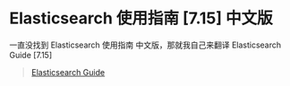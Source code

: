 # Elasticsearch 使用指南 [7.15] 中文版

一直没找到 Elasticsearch 使用指南 中文版，那就我自己来翻译 Elasticsearch Guide [7.15]

> [Elasticsearch Guide](https://www.elastic.co/guide/en/elasticsearch/reference/7.15/index.html)
